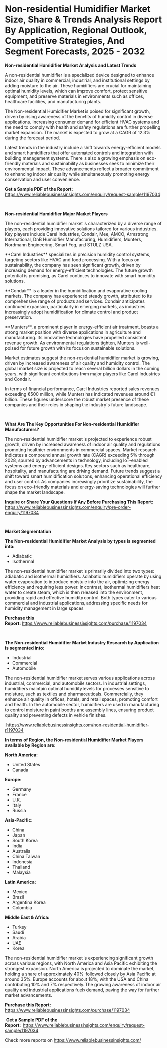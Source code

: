 <p><h1>Non-residential Humidifier Market Size, Share & Trends Analysis Report By Application, Regional Outlook, Competitive Strategies, And Segment Forecasts, 2025 - 2032</h1></p><p><strong>Non-residential Humidifier Market Analysis and Latest Trends</strong></p>
<p><p>A non-residential humidifier is a specialized device designed to enhance indoor air quality in commercial, industrial, and institutional settings by adding moisture to the air. These humidifiers are crucial for maintaining optimal humidity levels, which can improve comfort, protect sensitive equipment, and preserve materials in environments such as offices, healthcare facilities, and manufacturing plants.</p><p>The Non-residential Humidifier Market is poised for significant growth, driven by rising awareness of the benefits of humidity control in diverse applications. Increasing consumer demand for efficient HVAC systems and the need to comply with health and safety regulations are further propelling market expansion. The market is expected to grow at a CAGR of 12.3% during the forecast period. </p><p>Latest trends in the industry include a shift towards energy-efficient models and smart humidifiers that offer automated controls and integration with building management systems. There is also a growing emphasis on eco-friendly materials and sustainability as businesses seek to minimize their environmental impact. These advancements reflect a broader commitment to enhancing indoor air quality while simultaneously promoting energy conservation and user convenience.</p></p>
<p><strong>Get a Sample PDF of the Report:&nbsp;</strong> <a href="https://www.reliablebusinessinsights.com/enquiry/request-sample/1197034?utm_campaign=3356&utm_medium=2&utm_source=Github&utm_content=ia&utm_term=05042025&utm_id=non-residential-humidifier">https://www.reliablebusinessinsights.com/enquiry/request-sample/1197034</a></p>
<p>&nbsp;</p>
<p><strong>Non-residential Humidifier Major Market Players</strong></p>
<p><p>The non-residential humidifier market is characterized by a diverse range of players, each providing innovative solutions tailored for various industries. Key players include Carel Industries, Condair, Mee, AMCO, Armstrong International, DnB Humidifier Manufacturing, Humidifiers, Munters, Nordmann Engineering, Smart Fog, and STULZ USA.</p><p>**Carel Industries** specializes in precision humidity control systems, targeting sectors like HVAC and food processing. With a focus on sustainability, the company has seen significant growth, driven by increasing demand for energy-efficient technologies. The future growth potential is promising, as Carel continues to innovate with smart humidity solutions.</p><p>**Condair** is a leader in the humidification and evaporative cooling markets. The company has experienced steady growth, attributed to its comprehensive range of products and services. Condair anticipates continued expansion, particularly in emerging markets, as industries increasingly adopt humidification for climate control and product preservation.</p><p>**Munters**, a prominent player in energy-efficient air treatment, boasts a strong market position with diverse applications in agriculture and manufacturing. Its innovative technologies have propelled consistent revenue growth. As environmental regulations tighten, Munters is well-poised for future growth with its focus on sustainable solutions.</p><p>Market estimates suggest the non-residential humidifier market is growing, driven by increased awareness of air quality and humidity control. The global market size is projected to reach several billion dollars in the coming years, with significant contributions from major players like Carel Industries and Condair.</p><p>In terms of financial performance, Carel Industries reported sales revenues exceeding €500 million, while Munters has indicated revenues around €1 billion. These figures underscore the robust market presence of these companies and their roles in shaping the industry's future landscape.</p></p>
<p>&nbsp;</p>
<p><strong>What Are The Key Opportunities For Non-residential Humidifier Manufacturers?</strong></p>
<p><p>The non-residential humidifier market is projected to experience robust growth, driven by increased awareness of indoor air quality and regulations promoting healthier environments in commercial spaces. Market research indicates a compound annual growth rate (CAGR) exceeding 5% through 2028, spurred by advancements in technology, including IoT-enabled systems and energy-efficient designs. Key sectors such as healthcare, hospitality, and manufacturing are driving demand. Future trends suggest a shift toward smart humidification solutions, enhancing operational efficiency and user control. As companies increasingly prioritize sustainability, the focus on eco-friendly materials and energy-saving technologies will further shape the market landscape.</p></p>
<p><strong>Inquire or Share Your Questions If Any Before Purchasing This Report:</strong> <a href="https://www.reliablebusinessinsights.com/enquiry/pre-order-enquiry/1197034?utm_campaign=3356&utm_medium=2&utm_source=Github&utm_content=ia&utm_term=05042025&utm_id=non-residential-humidifier">https://www.reliablebusinessinsights.com/enquiry/pre-order-enquiry/1197034</a></p>
<p>&nbsp;</p>
<p><strong>Market Segmentation</strong></p>
<p><strong>The Non-residential Humidifier Market Analysis by types is segmented into:</strong></p>
<p><ul><li>Adiabatic</li><li>Isothermal</li></ul></p>
<p><p>The non-residential humidifier market is primarily divided into two types: adiabatic and isothermal humidifiers. Adiabatic humidifiers operate by using water evaporation to introduce moisture into the air, optimizing energy efficiency and requiring less power. In contrast, isothermal humidifiers heat water to create steam, which is then released into the environment, providing rapid and effective humidity control. Both types cater to various commercial and industrial applications, addressing specific needs for humidity management in large spaces.</p></p>
<p><strong>Purchase this Report:&nbsp;</strong><a href="https://www.reliablebusinessinsights.com/purchase/1197034?utm_campaign=3356&utm_medium=2&utm_source=Github&utm_content=ia&utm_term=05042025&utm_id=non-residential-humidifier">https://www.reliablebusinessinsights.com/purchase/1197034</a></p>
<p>&nbsp;</p>
<p><strong>The Non-residential Humidifier Market Industry Research by Application is segmented into:</strong></p>
<p><ul><li>Industrial</li><li>Commercial</li><li>Automobile</li></ul></p>
<p><p>The non-residential humidifier market serves various applications across industrial, commercial, and automobile sectors. In industrial settings, humidifiers maintain optimal humidity levels for processes sensitive to moisture, such as textiles and pharmaceuticals. Commercially, they enhance air quality in offices, hotels, and retail spaces, promoting comfort and health. In the automobile sector, humidifiers are used in manufacturing to control moisture in paint booths and assembly lines, ensuring product quality and preventing defects in vehicle finishes.</p></p>
<p><a href="https://www.reliablebusinessinsights.com/non-residential-humidifier-r1197034?utm_campaign=3356&utm_medium=2&utm_source=Github&utm_content=ia&utm_term=05042025&utm_id=non-residential-humidifier">&nbsp;https://www.reliablebusinessinsights.com/non-residential-humidifier-r1197034</a></p>
<p><strong>In terms of Region, the Non-residential Humidifier Market Players available by Region are:</strong></p>
<p>
    <p> <strong> North America: </strong>
        <ul>
            <li>United States</li>
            <li>Canada</li>
        </ul>
        </p> 
    <p> <strong> Europe: </strong>
        <ul>
            <li>Germany</li>
            <li>France</li>
            <li>U.K.</li>
            <li>Italy</li>
            <li>Russia</li>
        </ul>
        </p> 
    <p> <strong> Asia-Pacific: </strong>
        <ul>
            <li>China</li>
            <li>Japan</li>
            <li>South Korea</li>
            <li>India</li>
            <li>Australia</li>
            <li>China Taiwan</li>
            <li>Indonesia</li>
            <li>Thailand</li>
            <li>Malaysia</li>
        </ul>
        </p> 
    <p> <strong> Latin America: </strong>
        <ul>
            <li>Mexico</li>
            <li>Brazil</li>
            <li>Argentina Korea</li>
            <li>Colombia</li>
        </ul>
        </p> 
    <p> <strong> Middle East & Africa: </strong>
        <ul>
            <li>Turkey</li>
            <li>Saudi</li>
            <li>Arabia</li>
            <li>UAE</li>
            <li>Korea</li>
        </ul>
    </p>
    </p>
<p><p>The non-residential humidifier market is experiencing significant growth across various regions, with North America and Asia Pacific exhibiting the strongest expansion. North America is projected to dominate the market, holding a share of approximately 40%, followed closely by Asia Pacific at around 35%. Europe accounts for about 18%, with the USA and China contributing 10% and 7% respectively. The growing awareness of indoor air quality and industrial applications fuels demand, paving the way for further market advancements.</p></p>
<p><strong>Purchase this Report: </strong><a href="https://www.reliablebusinessinsights.com/purchase/1197034?utm_campaign=3356&utm_medium=2&utm_source=Github&utm_content=ia&utm_term=05042025&utm_id=non-residential-humidifier">https://www.reliablebusinessinsights.com/purchase/1197034</a></p>
<p>&nbsp;<strong>Get a Sample PDF of the Report:&nbsp;&nbsp;</strong><a href="https://www.reliablebusinessinsights.com/enquiry/request-sample/1197034?utm_campaign=3356&utm_medium=2&utm_source=Github&utm_content=ia&utm_term=05042025&utm_id=non-residential-humidifier">https://www.reliablebusinessinsights.com/enquiry/request-sample/1197034</a></p>
<p><strong></strong></p>
<p>Check more reports on <a href="https://www.reliablebusinessinsights.com/?utm_campaign=3356&utm_medium=2&utm_source=Github&utm_content=ia&utm_term=05042025&utm_id=non-residential-humidifier">https://www.reliablebusinessinsights.com/</a></p>